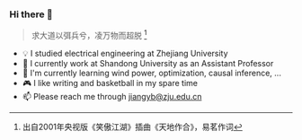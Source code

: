 ### Hi there 👋

> 求大道以弭兵兮，凌万物而超脱 [^1]

- :bulb: I studied electrical engineering at Zhejiang University
- :bento: I currently work at Shandong University as an Assistant Professor
- :book: I'm currently learning wind power, optimization, causal inference, ...
- :video_game: I like writing and basketball in my spare time
- :mailbox: Please reach me through jiangyb@zju.edu.cn 

[^1]: 出自2001年央视版《笑傲江湖》插曲《天地作合》，易茗作词

<!--
**yibaoj/yibaoj** is a ✨ _special_ ✨ repository because its `README.md` (this file) appears on your GitHub profile.

Here are some ideas to get you started:

- 🔭 I’m currently working on ...
- 🌱 I’m currently learning ...
- 👯 I’m looking to collaborate on ...
- 🤔 I’m looking for help with ...
- 💬 Ask me about ...
- 📫 How to reach me: ...
- 😄 Pronouns: ...
- ⚡ Fun fact: ...
-->
